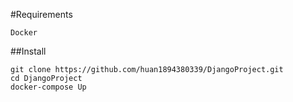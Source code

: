#Requirements
```
Docker
```
##Install
```
git clone https://github.com/huan1894380339/DjangoProject.git
cd DjangoProject
docker-compose Up
```
